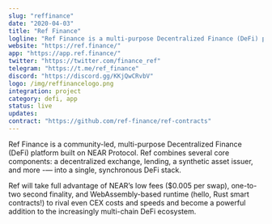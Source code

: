 ```yaml
---
slug: "reffinance"
date: "2020-04-03"
title: "Ref Finance"
logline: "Ref Finance is a multi-purpose Decentralized Finance (DeFi) platform built on NEAR Protocol."
website: "https://ref.finance/"
app: "https://app.ref.finance/"
twitter: "https://twitter.com/finance_ref"
telegram: "https://t.me/ref_finance"
discord: "https://discord.gg/KKjQwCRvbV"
logo: /img/reffinancelogo.png
integration: project
category: defi, app
status: live
updates: 
contract: "https://github.com/ref-finance/ref-contracts"
---
```


Ref Finance is a community-led, multi-purpose Decentralized Finance (DeFi) platform built on NEAR Protocol. 
Ref combines several core components: a decentralized exchange, lending, a synthetic asset issuer, and more -— into a single, synchronous DeFi stack.

Ref will take full advantage of NEAR’s low fees ($0.005 per swap), one-to-two second finality, 
and WebAssembly-based runtime (hello, Rust smart contracts!) to rival even CEX costs and speeds 
and become a powerful addition to the increasingly multi-chain DeFi ecosystem.
